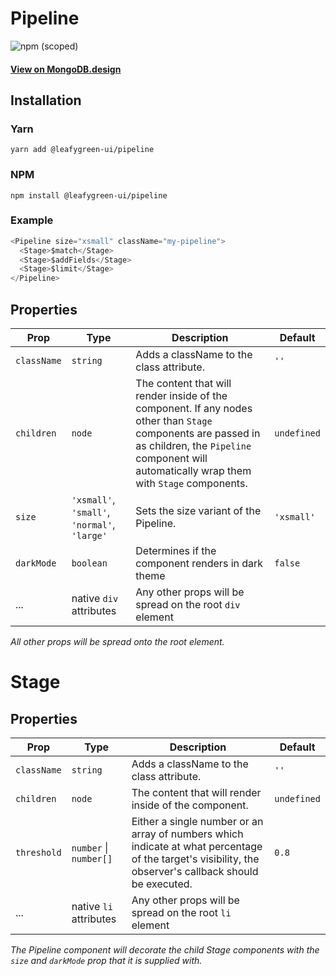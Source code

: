 # Pipeline

![npm (scoped)](https://img.shields.io/npm/v/@leafygreen-ui/pipeline.svg)

#### [View on MongoDB.design](https://www.mongodb.design/component/pipeline/example/)

## Installation

### Yarn

```shell
yarn add @leafygreen-ui/pipeline
```

### NPM

```shell
npm install @leafygreen-ui/pipeline
```

### Example

```js
<Pipeline size="xsmall" className="my-pipeline">
  <Stage>$match</Stage>
  <Stage>$addFields</Stage>
  <Stage>$limit</Stage>
</Pipeline>
```

## Properties

| Prop        | Type                                         | Description                                                                                                                                                                                                | Default     |
| ----------- | -------------------------------------------- | ---------------------------------------------------------------------------------------------------------------------------------------------------------------------------------------------------------- | ----------- |
| `className` | `string`                                     | Adds a className to the class attribute.                                                                                                                                                                   | `''`        |
| `children`  | `node`                                       | The content that will render inside of the component. If any nodes other than `Stage` components are passed in as children, the `Pipeline` component will automatically wrap them with `Stage` components. | `undefined` |
| `size`      | `'xsmall'`, `'small'`, `'normal'`, `'large'` | Sets the size variant of the Pipeline.                                                                                                                                                                     | `'xsmall'`  |
| `darkMode`  | `boolean`                                    | Determines if the component renders in dark theme                                                                                                                                                          | `false`     |
| ...         | native `div` attributes                      | Any other props will be spread on the root `div` element                                                                                                                                                   |             |

_All other props will be spread onto the root element._

# Stage

## Properties

| Prop        | Type                   | Description                                                                                                                                             | Default     |
| ----------- | ---------------------- | ------------------------------------------------------------------------------------------------------------------------------------------------------- | ----------- |
| `className` | `string`               | Adds a className to the class attribute.                                                                                                                | `''`        |
| `children`  | `node`                 | The content that will render inside of the component.                                                                                                   | `undefined` |
| `threshold` | `number` \| `number[]` | Either a single number or an array of numbers which indicate at what percentage of the target's visibility, the observer's callback should be executed. | `0.8`       |
| ...         | native `li` attributes | Any other props will be spread on the root `li` element                                                                                                 |             |

_The Pipeline component will decorate the child Stage components with the `size` and `darkMode` prop that it is supplied with._

